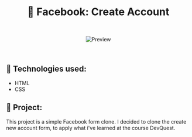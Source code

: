 <h1 align="center">👥 Facebook: Create Account</h1>

<br>

<p align="center">
  <img alt="Preview" src=".github/facebookform.gif" width="auto">
</p>

<br>

## 🚀 Technologies used:
- HTML
- CSS

## 📝 Project:
This project is a simple Facebook form clone. I decided to clone the create new account form, to apply what i've learned at the course DevQuest.
